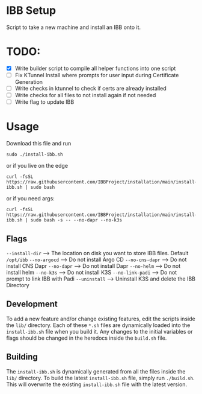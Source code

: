 # IBB Setup

Script to take a new machine and install an IBB onto it.

# TODO:

- [x] Write builder script to compile all helper functions into one script
- [ ] Fix KTunnel Install where prompts for user input during Certificate Generation
- [ ] Write checks in ktunnel to check if certs are already installed
- [ ] Write checks for all files to not install again if not needed
- [ ] Write flag to update IBB

# Usage

Download this file and run

```
sudo ./install-ibb.sh
```

or if you live on the edge

```
curl -fsSL https://raw.githubusercontent.com/IBBProject/installation/main/install-ibb.sh | sudo bash
```

or if you need args:

```
curl -fsSL https://raw.githubusercontent.com/IBBProject/installation/main/install-ibb.sh | sudo bash -s -- --no-dapr --no-k3s
```

## Flags

`--install-dir` --> The location on disk you want to store IBB files. Default `/opt/ibb`
`--no-argocd` --> Do not install Argo CD
`--no-cns-dapr` --> Do not install CNS Dapr
`--no-dapr` --> Do not install Dapr
`--no-helm` --> Do not install helm
`--no-k3s` --> Do not install K3S
`--no-link-padi` --> Do not prompt to link IBB with Padi
`--uninstall` --> Uninstall K3S and delete the IBB Directory

## Development

To add a new feature and/or change existing features, edit the scripts inside the `lib/` directory. Each of these `*.sh` files are dynamically loaded into the `install-ibb.sh` file when you build it. Any changes to the initial variables or flags should be changed in the heredocs inside the `build.sh` file.

## Building

The `install-ibb.sh` is dynamically generated from all the files inside the `lib/` directory. To build the latest `install-ibb.sh` file, simply run `./build.sh`. This will overwrite the existing `install-ibb.sh` file with the latest version.
